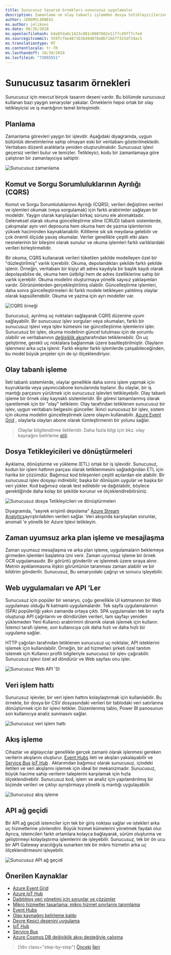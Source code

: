 ```yaml
---
title: Sunucusuz tasarım örnekleri-sunucusuz uygulamalar
description: Zamanlama ve olay tabanlı işlemden dosya tetikleyicilerine ve akış işlemine kadar sunucusuz mimarilerin desteklediği çeşitli senaryoları anlayın.
author: JEREMYLIKNESS
ms.author: jeliknes
ms.date: 06/26/2018
ms.openlocfilehash: b4e8fda0c1423c881c0807602e11f7c49ff7cfe4
ms.sourcegitcommit: 559fcfbe4871636494870a8b716bf7325df34ac5
ms.translationtype: MT
ms.contentlocale: tr-TR
ms.lasthandoff: 10/30/2019
ms.locfileid: "73093551"
---
```

# <a name="serverless-design-examples"></a>Sunucusuz tasarım örnekleri

Sunucusuz için mevcut birçok tasarım deseni vardır. Bu bölümde sunucusuz kullanan bazı yaygın senaryolar yakalar. Örneklerin hepsi ortak bir olay tetikleyicisi ve iş mantığının temel birleşimidir.

## <a name="scheduling"></a>Planlama

Zamanlama görevleri yaygın bir işlevdir. Aşağıdaki diyagramda, uygun bütünlük denetimlerine sahip olmayan eski bir veritabanı gösterilmektedir. Veritabanı düzenli aralıklarla yeniden oluşturulmalıdır. Sunucusuz işlevi geçersiz verileri bulur ve temizler. Tetikleyici, kodu bir zamanlamaya göre çalıştıran bir zamanlayıcıya sahiptir.

![Sunucusuz zamanlama](./media/serverless-scheduling.png)

## <a name="command-and-query-responsibility-segregation-cqrs"></a>Komut ve Sorgu Sorumluluklarının Ayrılığı (CQRS)

Komut ve Sorgu Sorumluluklarının Ayrılığı (CQRS), verileri değiştiren verileri ve işlemleri okumak (veya sorgulamak) için farklı arabirimler sağlayan bir modeldir. Yaygın olarak karşılaşılan birkaç sorunu ele alınmaktadır. Geleneksel olarak okuma güncelleştirme silme (CRUD) tabanlı sistemlerde, çakışmalar aynı veri deposuna hem okuma hem de yazma işlemlerinin yüksek haciminden kaynaklanabilir. Kilitleme sık sık meydana gelebilir ve çok önemli ölçüde yavaş okumalar. Veriler genellikle çeşitli etki alanı nesnelerinin bir bileşimi olarak sunulur ve okuma işlemleri farklı varlıklardaki verileri birleştirmelidir.

Bir okuma, CQRS kullanarak verileri tüketilen şekilde modelleyen özel bir "düzleştirilmiş" varlık içerebilir. Okuma, depolandıkları şekilde farklı şekilde işlenir. Örneğin, veritabanı bir kişiyi alt adres kaydıyla bir başlık kaydı olarak depolayabilse de, okuma hem üstbilgi hem de adres özelliklerine sahip bir varlık içerebilir. Okuma modelini oluşturmaya yönelik sayısız yaklaşımları vardır. Görünümlerden gerçekleştirilmiş olabilir. Güncelleştirme işlemleri, daha sonra güncelleştirmeleri iki farklı modele tetikleyen yalıtılmış olaylar olarak kapsüllenebilir. Okuma ve yazma için ayrı modeller var.

![CQRS örneği](./media/cqrs-example.png)

Sunucusuz, ayrılmış uç noktaları sağlayarak CQRS düzenine uyum sağlayabilir. Bir sunucusuz işlev sorguları veya okumaları, farklı bir sunucusuz işlevi veya işlev kümesini ise güncelleştirme işlemlerini işler. Sunucusuz bir işlev, okuma modelinin güncel tutulması için de sorumlu olabilir ve veritabanının [değişiklik akışı](https://docs.microsoft.com/azure/cosmos-db/change-feed)tarafından tetiklenebilir. Ön uç geliştirme, gerekli uç noktalara bağlanmak üzere basitleştirilmiştir. Olayların işlenmesi arka uçta işlenir. Farklı ekipler farklı işlemlerde çalışabileceğinden, bu model büyük projeler için de iyi ölçeklendiriyor.

## <a name="event-based-processing"></a>Olay tabanlı işleme

İleti tabanlı sistemlerde, olaylar genellikle daha sonra işlem yapmak için kuyruklarda veya yayımcı/abone konularında toplanır. Bu olaylar, bir iş mantığı parçasını yürütmek için sunucusuz işlevleri tetikleyebilir. Olay tabanlı işleme bir örnek olay kaynaklı sistemleridir. Bir görevi tamamlanmış olarak işaretlemek için bir "olay" tetiklenir. Olay tarafından tetiklenen sunucusuz bir işlev, uygun veritabanı belgesini günceller. İkinci sunucusuz bir işlev, sistem için okuma modelini güncelleştirmek üzere olayını kullanabilir. [Azure Event Grid](https://docs.microsoft.com/azure/event-grid/overview) , olaylarla olayları abone olarak tümleştirmenin bir yolunu sağlar.

> Olaylar bilgilendirme iletileridir. Daha fazla bilgi için bkz. olay kaynağını belirleme [stili](https://docs.microsoft.com/azure/architecture/patterns/event-sourcing).

## <a name="file-triggers-and-transformations"></a>Dosya Tetikleyicileri ve dönüştürmeleri

Ayıklama, dönüştürme ve yükleme (ETL) ortak bir iş işlevidir. Sunucusuz, kodun bir işlem hattının parçası olarak tetiklenmesini sağladığından ETL için harika bir çözümdür. Bağımsız kod bileşenleri çeşitli açılardan ele alabilir. Bir sunucusuz işlev dosyayı indirebilir, başka bir dönüşüm uygular ve başka bir veri yükler. Kod bağımsız olarak test edilebilir ve dağıtılabilir, böylece gerektiğinde daha kolay bir şekilde korunur ve ölçeklendirebilirsiniz.

![Sunucusuz dosya Tetikleyicileri ve dönüştürmeleri](./media/serverless-file-triggers.png)

Diyagramda, "seyrek erişimli depolama" [Azure Stream Analytics](https://docs.microsoft.com/azure/stream-analytics)ayrıştırılabilen verileri sağlar. Veri akışında karşılaşılan sorunlar, anomali 'e yönelik bir Azure Işlevi tetikleyin.

## <a name="asynchronous-background-processing-and-messaging"></a>Zaman uyumsuz arka plan işleme ve mesajlaşma

Zaman uyumsuz mesajlaşma ve arka plan işleme, uygulamaların beklemeye girmeden işlemleri başlatma izni verir. Zaman uyumsuz işleme bir örnek OCR uygulamasıdır. Bir görüntü gönderilir ve işlenmek üzere sıraya alınır. Metnin ayıklanmasına ilişkin görüntünün taranması zaman alabilir ve bir bildirim gönderilir. Sunucusuz, Bu senaryodaki çağrıyı ve sonucu işleyebilir.

## <a name="web-apps-and-apis"></a>Web uygulamaları ve API 'Ler

Sunucusuz için popüler bir senaryo, çoğu genellikle UI katmanının bir Web uygulaması olduğu N katmanlı uygulamalardır. Tek sayfa uygulamalarının (SPA) popülerliği yakın zamanda ortaya çıktı. SPA uygulamaları tek bir sayfa oluşturup API çağrılarını ve döndürülen verileri, tam sayfayı yeniden yüklemeden Yeni Kullanıcı arabirimini dinamik olarak işlemek için kullanır. İstemci tarafı işleme, son kullanıcıya çok daha hızlı ve daha hızlı bir uygulama sağlar.

HTTP çağrıları tarafından tetiklenen sunucusuz uç noktalar, API isteklerini işlemek için kullanılabilir. Örneğin, bir ad hizmetleri şirketi özel tanıtım istemek için Kullanıcı profili bilgileriyle sunucusuz bir işlev çağırabilir. Sunucusuz işlevi özel ad döndürür ve Web sayfası onu işler.

![Sunucusuz Web API 'SI](./media/serverless-web-api.png)

## <a name="data-pipeline"></a>Veri işlem hattı

Sunucusuz işlevler, bir veri işlem hattını kolaylaştırmak için kullanılabilir. Bu örnekte, bir dosya bir CSV dosyasındaki verileri bir tablodaki veri satırlarına dönüştürmek için bir işlevi tetikler. Düzenlenmiş tablo, Power BI panosunun son kullanıcıya analiz sunmasını sağlar.

![Sunucusuz veri işlem hattı](./media/serverless-data-pipeline.png)

## <a name="stream-processing"></a>Akış işleme

Cihazlar ve algılayıcılar genellikle gerçek zamanlı olarak işlenmesi gereken verilerin akışlarını oluşturur. [Event Hubs](https://docs.microsoft.com/azure/event-hubs/event-hubs-what-is-event-hubs) ileti ve akışları yakalayabilir ve [Service Bus](https://docs.microsoft.com/azure/service-bus) [IoT Hub](https://docs.microsoft.com/azure/iot-hub) . Aktarımdan bağımsız olarak sunucusuz, içindeki iletileri ve veri akışlarını işlemek için ideal bir mekanizmadır. Sunucusuz, büyük hacime sahip verilerin taleplerini karşılamak için hızla ölçeklendirebilir. Sunucusuz kod, işlem ve analiz için yapılandırılmış bir biçimde verileri ve çıktıyı ayrıştırmaya yönelik iş mantığı uygulayabilir.

![Sunucusuz akış işleme](./media/serverless-stream-processing.png)

## <a name="api-gateway"></a>API ağ geçidi

Bir API ağ geçidi istemciler için tek bir giriş noktası sağlar ve istekleri arka uç hizmetlerine yönlendirir. Büyük hizmet kümelerini yönetmek faydalı olur. Ayrıca, istemcileri farklı ortamlara kolayca bağlayarak, sürüm oluşturma ve geliştirmeyi kolaylaştırma işlemlerini de işleyebilir. Sunucusuz, tek bir ön ucu bir API Gateway aracılığıyla sunarken tek bir mikro hizmetin arka uç ölçeklendirmesini işleyebilir.

![Sunucusuz API ağ geçidi](./media/serverless-api-gateway.png)

## <a name="recommended-resources"></a>Önerilen Kaynaklar

- [Azure Event Grid](https://docs.microsoft.com/azure/event-grid/overview)
- [Azure IoT Hub](https://docs.microsoft.com/azure/iot-hub)
- [Dağıtılmış veri yönetimi için sorunlar ve çözümler](../microservices/architect-microservice-container-applications/distributed-data-management.md)
- [Mikro hizmetler tasarlama: mikro hizmet sınırlarını tanımlama](https://docs.microsoft.com/azure/architecture/microservices/microservice-boundaries)
- [Event Hubs](https://docs.microsoft.com/azure/event-hubs/event-hubs-what-is-event-hubs)
- [Olay kaynağını belirleme kalıbı](https://docs.microsoft.com/azure/architecture/patterns/event-sourcing)
- [Devre Kesici desenini uygulama](../microservices/implement-resilient-applications/implement-circuit-breaker-pattern.md)
- [IoT Hub](https://docs.microsoft.com/azure/iot-hub)
- [Service Bus](https://docs.microsoft.com/azure/service-bus)
- [Azure Cosmos DB değişiklik akışı desteğiyle çalışma](https://docs.microsoft.com/azure/cosmos-db/change-feed)

>[!div class="step-by-step"]
>[Önceki](serverless-architecture-considerations.md)
>[İleri](azure-serverless-platform.md)
